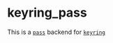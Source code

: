 # keyring_pass

This is a [`pass`](https://www.passwordstore.org/) backend for [`keyring`](https://pypi.org/project/keyring/)
